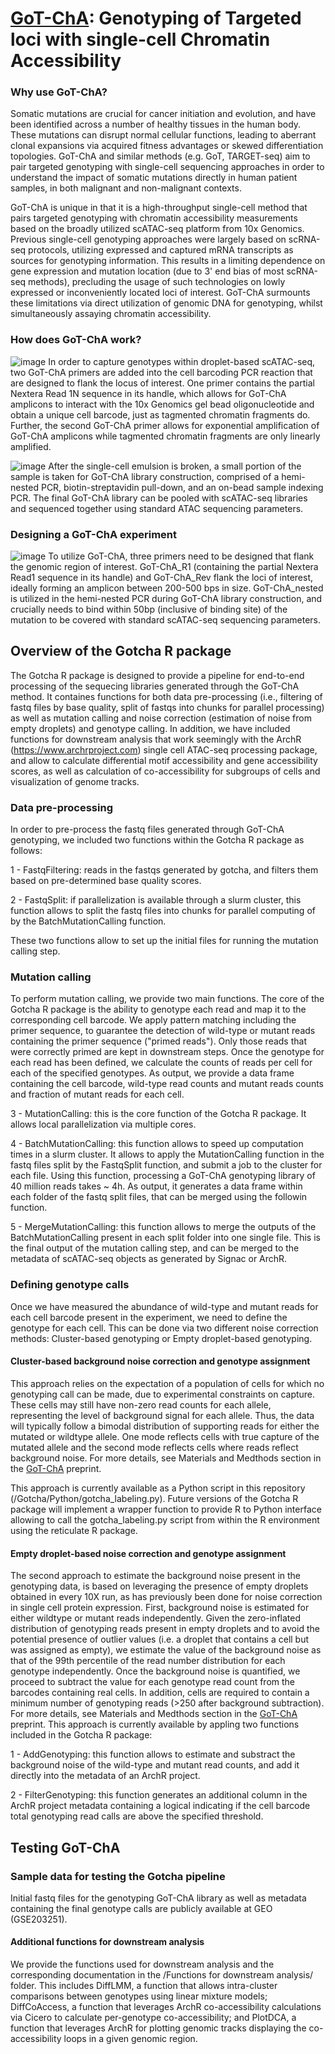 # [GoT-ChA](https://www.biorxiv.org/content/10.1101/2022.05.11.491515v1): Genotyping of Targeted loci with single-cell Chromatin Accessibility
### Why use GoT-ChA?
Somatic mutations are crucial for cancer initiation and evolution, and have been identified across a number of healthy tissues in the human body. These mutations can disrupt normal cellular functions, leading to aberrant clonal expansions via acquired fitness advantages or skewed differentiation topologies. GoT-ChA and similar methods (e.g. GoT, TARGET-seq) aim to pair targeted genotyping with single-cell sequencing approaches in order to understand the impact of somatic mutations directly in human patient samples, in both malignant and non-malignant contexts.

GoT-ChA is unique in that it is a high-throughput single-cell method that pairs targeted genotyping with chromatin accessibility measurements based on the broadly utilized scATAC-seq platform from 10x Genomics. Previous single-cell genotyping approaches were largely based on scRNA-seq protocols, utilizing expressed and captured mRNA transcripts as sources for genotyping information. This results in a limiting dependence on gene expression and mutation location (due to 3' end bias of most scRNA-seq methods), precluding the usage of such technologies on lowly expressed or inconveniently located loci of interest. GoT-ChA surmounts these limitations via direct utilization of genomic DNA for genotyping, whilst simultaneously assaying chromatin accessibility.  

### How does GoT-ChA work?
![image](https://user-images.githubusercontent.com/38476687/170100937-117d5c2e-78cf-4f68-a710-4cb079e7a471.png)
In order to capture genotypes within droplet-based scATAC-seq, two GoT-ChA primers are added into the cell barcoding PCR reaction that are designed to flank the locus of interest. One primer contains the partial Nextera Read 1N sequence in its handle, which allows for GoT-ChA amplicons to interact with the 10x Genomics gel bead oligonucleotide and obtain a unique cell barcode, just as tagmented chromatin fragments do. Further, the second GoT-ChA primer allows for exponential amplification of GoT-ChA amplicons while tagmented chromatin fragments are only linearly amplified. 

![image](https://user-images.githubusercontent.com/38476687/170101600-a33bab72-7b26-436a-b042-4ea40fa0fa4d.png)
After the single-cell emulsion is broken, a small portion of the sample is taken for GoT-ChA library construction, comprised of a hemi-nested PCR, biotin-streptavidin pull-down, and an on-bead sample indexing PCR. The final GoT-ChA library can be pooled with scATAC-seq libraries and sequenced together using standard ATAC sequencing parameters.

### Designing a GoT-ChA experiment
![image](https://user-images.githubusercontent.com/38476687/170109264-8010c7cc-8ee7-4149-98f8-e1273a69d7d5.png)
To utilize GoT-ChA, three primers need to be designed that flank the genomic region of interest. GoT-ChA_R1 (containing the partial Nextera Read1 sequence in its handle) and GoT-ChA_Rev flank the loci of interest, ideally forming an amplicon between 200-500 bps in size. GoT-ChA_nested is utilized in the hemi-nested PCR during GoT-ChA library construction, and crucially needs to bind within 50bp (inclusive of binding site) of the mutation to be covered with standard scATAC-seq sequencing parameters.

## Overview of the Gotcha R package
The Gotcha R package is designed to provide a pipeline for end-to-end processing of the sequecing libraries generated through the GoT-ChA method. It containes functions for both data pre-processing (i.e., filtering of fastq files by base quality, split of fastqs into chunks for parallel processing) as well as mutation calling and noise correction (estimation of noise from empty droplets) and genotype calling. In addition, we have included functions for downstream analysis that work seemingly with the ArchR (https://www.archrproject.com) single cell ATAC-seq processing package, and allow to calculate differential motif accessibility and gene accessibility scores, as well as calculation of co-accessibility for subgroups of cells and visualization of genome tracks. 

### Data pre-processing
In order to pre-process the fastq files generated through GoT-ChA genotyping, we included two functions within the Gotcha R package as follows:

1 - FastqFiltering: reads in the fastqs generated by gotcha, and filters them based on pre-determined base quality scores.

2 - FastqSplit: if parallelization is available through a slurm cluster, this function allows to split the fastq files into chunks for parallel computing of by the BatchMutationCalling function. 


These two functions allow to set up the initial files for running the mutation calling step.

### Mutation calling
To perform mutation calling, we provide two main functions. The core of the Gotcha R package is the ability to genotype each read and map it to the corresponding cell barcode. We apply pattern matching including the primer sequence, to guarantee the detection of wild-type or mutant reads containing the primer sequence ("primed reads"). Only those reads that were correctly primed are kept in downstream steps. Once the genotype for each read has been defined, we calculate the counts of reads per cell for each of the specified genotypes. As output, we provide a data frame containing the cell barcode, wild-type read counts and mutant reads counts and fraction of mutant reads for each cell. 

3 - MutationCalling: this is the core function of the Gotcha R package. It allows local parallelization via multiple cores.

4 - BatchMutationCalling: this function allows to speed up computation times in a slurm cluster. It allows to apply the MutationCalling function in the fastq files split by the FastqSplit function, and submit a job to the cluster for each file. Using this function, processing a GoT-ChA genotyping library of 40 million reads takes ~ 4h. As output, it generates a data frame within each folder of the fastq split files, that can be merged using the followin function.

5 - MergeMutationCalling: this function allows to merge the outputs of the BatchMutationCalling present in each split folder into one single file. This is the final output of the mutation calling step, and can be merged to the metadata of scATAC-seq objects as generated by Signac or ArchR.

### Defining genotype calls
Once we have measured the abundance of wild-type and mutant reads for each cell barcode present in the experiment, we need to define the genotype for each cell. This can be done via two different noise correction methods: Cluster-based genotyping or Empty droplet-based genotyping.

#### Cluster-based background noise correction and genotype assignment

This approach relies on the expectation of a population of cells for which no genotyping call can be made, due to experimental constraints on capture. These cells may still have non-zero read counts for each allele, representing the level of background signal for each allele. Thus, the data will typically follow a bimodal distribution of supporting reads for either the mutated or wildtype allele. One mode reflects cells with true capture of the mutated allele and the second mode reflects cells where reads reflect background noise. For more details, see Materials and Medthods section in the [GoT-ChA](https://www.biorxiv.org/content/10.1101/2022.05.11.491515v1) preprint.

This approach is currently available as a Python script in this repository (/Gotcha/Python/gotcha_labeling.py). Future versions of the Gotcha R package will implement a wrapper function to provide R to Python interface allowing to call the gotcha_labeling.py script from within the R environment using the reticulate R package.

#### Empty droplet-based noise correction and genotype assignment
The second approach to estimate the background noise present in the genotyping data, is based on leveraging the presence of empty droplets obtained in every 10X run, as has previously been done for noise correction in single cell protein expression. First, background noise is estimated for either wildtype or mutant reads independently. Given the zero-inflated distribution of genotyping reads present in empty droplets and to avoid the potential presence of outlier values (i.e. a droplet that contains a cell but was assigned as empty), we estimate the value of the background noise as that of the 99th percentile of the read number distribution for each genotype independently. Once the background noise is quantified, we proceed to subtract the value for each genotype read count from the barcodes containing real cells. In addition, cells are required to contain a minimum number of genotyping reads (>250 after background subtraction). For more details, see Materials and Medthods section in the [GoT-ChA](https://www.biorxiv.org/content/10.1101/2022.05.11.491515v1) preprint.
This approach is currently available by appling two functions included in the Gotcha R package:

1 - AddGenotyping: this function allows to estimate and substract the background noise of the wild-type and mutant read counts, and add it directly into the metadata of an ArchR project.

2 - FilterGenotyping: this function generates an additional column in the ArchR project metadata containing a logical indicating if the cell barcode total genotyping read calls are above the specified threshold.

## Testing GoT-ChA
### Sample data for testing the Gotcha pipeline
Initial fastq files for the genotyping GoT-ChA library as well as metadata containing the final genotype calls are publicly available at GEO (GSE203251).

#### Additional functions for downstream analysis 
We provide the functions used for downstream analysis and the corresponding documentation in the /Functions for downstream analysis/ folder. This includes DiffLMM, a function that allows intra-cluster comparisons between genotypes using linear mixture models; DiffCoAccess, a function that leverages ArchR co-accessibility calculations via Cicero to calculate per-genotype co-accessibility; and PlotDCA, a function that leverages ArchR for plotting genomic tracks displaying the co-accessibility loops in a given genomic region.
